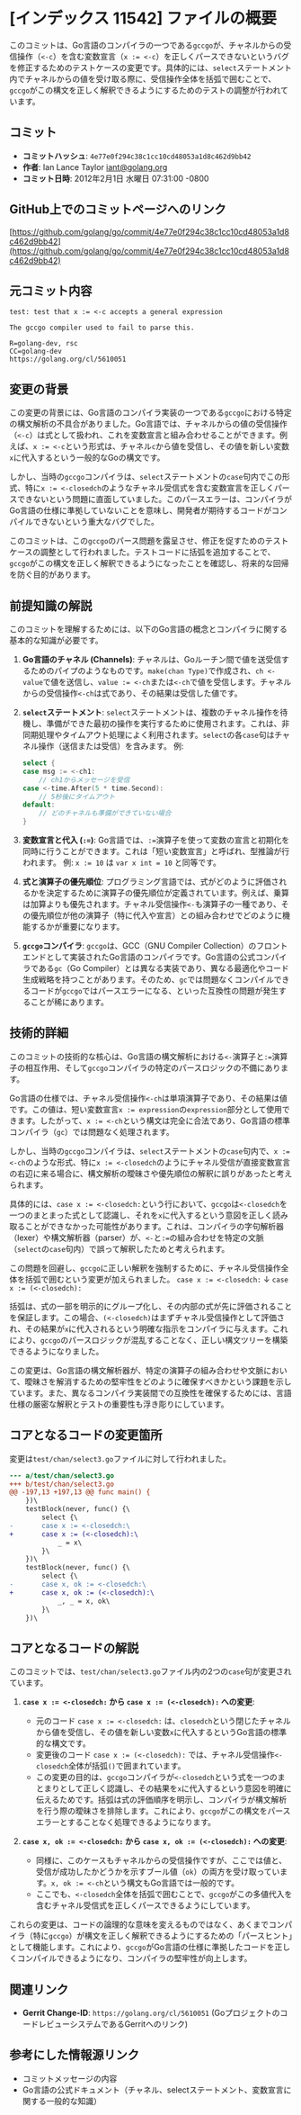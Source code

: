# [インデックス 11542] ファイルの概要

このコミットは、Go言語のコンパイラの一つである`gccgo`が、チャネルからの受信操作（`<-c`）を含む変数宣言（`x := <-c`）を正しくパースできないというバグを修正するためのテストケースの変更です。具体的には、`select`ステートメント内でチャネルからの値を受け取る際に、受信操作全体を括弧で囲むことで、`gccgo`がこの構文を正しく解釈できるようにするためのテストの調整が行われています。

## コミット

*   **コミットハッシュ**: `4e77e0f294c38c1cc10cd48053a1d8c462d9bb42`
*   **作者**: Ian Lance Taylor <iant@golang.org>
*   **コミット日時**: 2012年2月1日 水曜日 07:31:00 -0800

## GitHub上でのコミットページへのリンク

[https://github.com/golang/go/commit/4e77e0f294c38c1cc10cd48053a1d8c462d9bb42](https://github.com/golang/go/commit/4e77e0f294c38c1cc10cd48053a1d8c462d9bb42)

## 元コミット内容

```
test: test that x := <-c accepts a general expression

The gccgo compiler used to fail to parse this.

R=golang-dev, rsc
CC=golang-dev
https://golang.org/cl/5610051
```

## 変更の背景

この変更の背景には、Go言語のコンパイラ実装の一つである`gccgo`における特定の構文解析の不具合がありました。Go言語では、チャネルからの値の受信操作（`<-c`）は式として扱われ、これを変数宣言と組み合わせることができます。例えば、`x := <-c`という形式は、チャネル`c`から値を受信し、その値を新しい変数`x`に代入するという一般的なGoの構文です。

しかし、当時の`gccgo`コンパイラは、`select`ステートメントの`case`句内でこの形式、特に`x := <-closedch`のようなチャネル受信式を含む変数宣言を正しくパースできないという問題に直面していました。このパースエラーは、コンパイラがGo言語の仕様に準拠していないことを意味し、開発者が期待するコードがコンパイルできないという重大なバグでした。

このコミットは、この`gccgo`のパース問題を露呈させ、修正を促すためのテストケースの調整として行われました。テストコードに括弧を追加することで、`gccgo`がこの構文を正しく解釈できるようになったことを確認し、将来的な回帰を防ぐ目的があります。

## 前提知識の解説

このコミットを理解するためには、以下のGo言語の概念とコンパイラに関する基本的な知識が必要です。

1.  **Go言語のチャネル (Channels)**:
    チャネルは、Goルーチン間で値を送受信するためのパイプのようなものです。`make(chan Type)`で作成され、`ch <- value`で値を送信し、`value := <-ch`または`<-ch`で値を受信します。チャネルからの受信操作`<-ch`は式であり、その結果は受信した値です。

2.  **`select`ステートメント**:
    `select`ステートメントは、複数のチャネル操作を待機し、準備ができた最初の操作を実行するために使用されます。これは、非同期処理やタイムアウト処理によく利用されます。`select`の各`case`句はチャネル操作（送信または受信）を含みます。
    例:
    ```go
    select {
    case msg := <-ch1:
        // ch1からメッセージを受信
    case <-time.After(5 * time.Second):
        // 5秒後にタイムアウト
    default:
        // どのチャネルも準備ができていない場合
    }
    ```

3.  **変数宣言と代入 (`:=`)**:
    Go言語では、`:=`演算子を使って変数の宣言と初期化を同時に行うことができます。これは「短い変数宣言」と呼ばれ、型推論が行われます。
    例: `x := 10` は `var x int = 10` と同等です。

4.  **式と演算子の優先順位**:
    プログラミング言語では、式がどのように評価されるかを決定するために演算子の優先順位が定義されています。例えば、乗算は加算よりも優先されます。チャネル受信操作`<-`も演算子の一種であり、その優先順位が他の演算子（特に代入や宣言）との組み合わせでどのように機能するかが重要になります。

5.  **`gccgo`コンパイラ**:
    `gccgo`は、GCC（GNU Compiler Collection）のフロントエンドとして実装されたGo言語のコンパイラです。Go言語の公式コンパイラである`gc`（Go Compiler）とは異なる実装であり、異なる最適化やコード生成戦略を持つことがあります。そのため、`gc`では問題なくコンパイルできるコードが`gccgo`ではパースエラーになる、といった互換性の問題が発生することが稀にあります。

## 技術的詳細

このコミットの技術的な核心は、Go言語の構文解析における`<-`演算子と`:=`演算子の相互作用、そして`gccgo`コンパイラの特定のパースロジックの不備にあります。

Go言語の仕様では、チャネル受信操作`<-ch`は単項演算子であり、その結果は値です。この値は、短い変数宣言`x := expression`の`expression`部分として使用できます。したがって、`x := <-ch`という構文は完全に合法であり、Go言語の標準コンパイラ（`gc`）では問題なく処理されます。

しかし、当時の`gccgo`コンパイラは、`select`ステートメントの`case`句内で、`x := <-ch`のような形式、特に`x := <-closedch`のようにチャネル受信が直接変数宣言の右辺に来る場合に、構文解析の曖昧さや優先順位の解釈に誤りがあったと考えられます。

具体的には、`case x := <-closedch:`という行において、`gccgo`は`<-closedch`を一つのまとまった式として認識し、それを`x`に代入するという意図を正しく読み取ることができなかった可能性があります。これは、コンパイラの字句解析器（lexer）や構文解析器（parser）が、`<-`と`:=`の組み合わせを特定の文脈（`select`の`case`句内）で誤って解釈したためと考えられます。

この問題を回避し、`gccgo`に正しい解釈を強制するために、チャネル受信操作全体を括弧で囲むという変更が加えられました。
`case x := <-closedch:`
↓
`case x := (<-closedch):`

括弧は、式の一部を明示的にグループ化し、その内部の式が先に評価されることを保証します。この場合、`(<-closedch)`はまずチャネル受信操作として評価され、その結果が`x`に代入されるという明確な指示をコンパイラに与えます。これにより、`gccgo`のパースロジックが混乱することなく、正しい構文ツリーを構築できるようになりました。

この変更は、Go言語の構文解析器が、特定の演算子の組み合わせや文脈において、曖昧さを解消するための堅牢性をどのように確保すべきかという課題を示しています。また、異なるコンパイラ実装間での互換性を確保するためには、言語仕様の厳密な解釈とテストの重要性も浮き彫りにしています。

## コアとなるコードの変更箇所

変更は`test/chan/select3.go`ファイルに対して行われました。

```diff
--- a/test/chan/select3.go
+++ b/test/chan/select3.go
@@ -197,13 +197,13 @@ func main() {
 	})\
 	testBlock(never, func() {\
 		select {\
-		case x := <-closedch:\
+		case x := (<-closedch):\
 			_ = x\
 		}\
 	})\
 	testBlock(never, func() {\
 		select {\
-		case x, ok := <-closedch:\
+		case x, ok := (<-closedch):\
 			_, _ = x, ok\
 		}\
 	})\
```

## コアとなるコードの解説

このコミットでは、`test/chan/select3.go`ファイル内の2つの`case`句が変更されています。

1.  **`case x := <-closedch:` から `case x := (<-closedch):` への変更**:
    *   元のコード `case x := <-closedch:` は、`closedch`という閉じたチャネルから値を受信し、その値を新しい変数`x`に代入するというGo言語の標準的な構文です。
    *   変更後のコード `case x := (<-closedch):` では、チャネル受信操作`<-closedch`全体が括弧`()`で囲まれています。
    *   この変更の目的は、`gccgo`コンパイラが`<-closedch`という式を一つのまとまりとして正しく認識し、その結果を`x`に代入するという意図を明確に伝えるためです。括弧は式の評価順序を明示し、コンパイラが構文解析を行う際の曖昧さを排除します。これにより、`gccgo`がこの構文をパースエラーとすることなく処理できるようになります。

2.  **`case x, ok := <-closedch:` から `case x, ok := (<-closedch):` への変更**:
    *   同様に、このケースもチャネルからの受信操作ですが、ここでは値と、受信が成功したかどうかを示すブール値（`ok`）の両方を受け取っています。`x, ok := <-ch`という構文もGo言語では一般的です。
    *   ここでも、`<-closedch`全体を括弧で囲むことで、`gccgo`がこの多値代入を含むチャネル受信式を正しくパースできるようにしています。

これらの変更は、コードの論理的な意味を変えるものではなく、あくまでコンパイラ（特に`gccgo`）が構文を正しく解釈できるようにするための「パースヒント」として機能します。これにより、`gccgo`がGo言語の仕様に準拠したコードを正しくコンパイルできるようになり、コンパイラの堅牢性が向上します。

## 関連リンク

*   **Gerrit Change-ID**: `https://golang.org/cl/5610051` (GoプロジェクトのコードレビューシステムであるGerritへのリンク)

## 参考にした情報源リンク

*   コミットメッセージの内容
*   Go言語の公式ドキュメント（チャネル、selectステートメント、変数宣言に関する一般的な知識）
